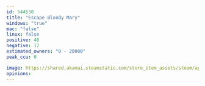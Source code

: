 ```yaml
---
id: 544530
title: "Escape Bloody Mary"
windows: "true"
mac: "false"
linux: false
positive: 48
negative: 17
estimated_owners: "0 - 20000"
peak_ccu: 0

image: https://shared.akamai.steamstatic.com/store_item_assets/steam/apps/544530/header.jpg?t=1659982309
opinions:
---
```

